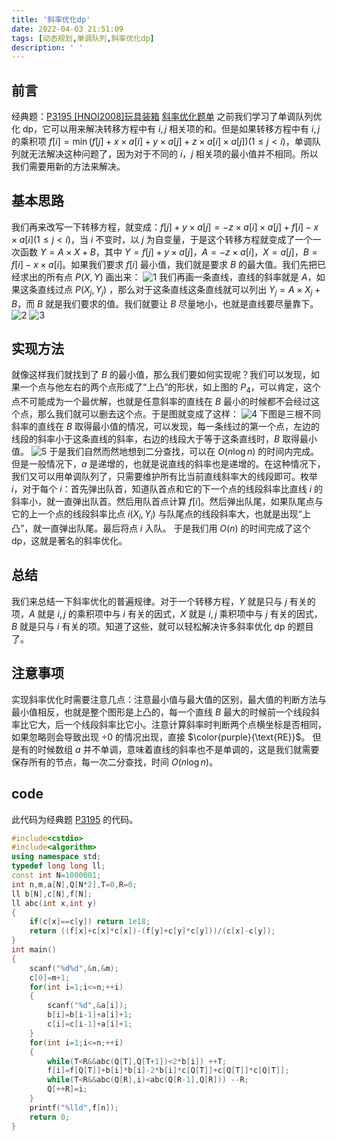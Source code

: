 ```yaml
---
title: '斜率优化dp'
date: 2022-04-03 21:51:09
tags: [动态规划,单调队列,斜率优化dp]
description: ' '
---
```


## 前言
经典题：[P3195 [HNOI2008]玩具装箱](https://www.luogu.com.cn/problem/P3195)
[斜率优化题单](/post/Slope-optimization-DP-problemlist/)
之前我们学习了单调队列优化 dp，它可以用来解决转移方程中有 $i,j$ 相关项的和。但是如果转移方程中有 $i,j$ 的乘积项 $f[i]=\min(f[j]+x \times a[i]+y \times a[j]+z \times a[i] \times a[j])(1\leqslant j < i)$，单调队列就无法解决这种问题了，因为对于不同的 $i$，$j$ 相关项的最小值并不相同。所以我们需要用新的方法来解决。
## 基本思路
我们再来改写一下转移方程，就变成：$f[j]+y \times a[j]=-z \times a[i] \times a[j]+f[i]-x \times a[i](1\leqslant j < i)$，当 $i$ 不变时，以 $j$ 为自变量，于是这个转移方程就变成了一个一次函数 $Y=A \times X+B$，其中 $Y=f[j]+y \times a[j]$，$A=-z \times a[i]$，$X=a[j]$，$B=f[i]-x \times a[i]$。如果我们要求 $f[i]$ 最小值，我们就是要求 $B$ 的最大值。我们先把已经求出的所有点 $P(X,Y)$ 画出来：
![1](/post-images/Slope-optimization-DP-1.png)
我们再画一条直线，直线的斜率就是 $A$，如果这条直线过点 $P(X_j,Y_j)$ ，那么对于这条直线这条直线就可以列出 $Y_j=A \times X_j+B$，而 $B$ 就是我们要求的值。我们就要让 $B$ 尽量地小，也就是直线要尽量靠下。
![2](/post-images/Slope-optimization-DP-2.png)
![3](/post-images/Slope-optimization-DP-3.png)
## 实现方法
就像这样我们就找到了 $B$ 的最小值，那么我们要如何实现呢？我们可以发现，如果一个点与他左右的两个点形成了“上凸”的形状，如上图的 $P_4$，可以肯定，这个点不可能成为一个最优解，也就是任意斜率的直线在 $B$ 最小的时候都不会经过这个点，那么我们就可以删去这个点。于是图就变成了这样：
![4](/post-images/Slope-optimization-DP-4.png)
下图是三根不同斜率的直线在 $B$ 取得最小值的情况，可以发现，每一条线过的第一个点，左边的线段的斜率小于这条直线的斜率，右边的线段大于等于这条直线时，$B$ 取得最小值。
![5](/post-images/Slope-optimization-DP-5.png)
于是我们自然而然地想到二分查找，可以在 $O(n\log n)$ 的时间内完成。但是一般情况下，$a$ 是递增的，也就是说直线的斜率也是递增的。在这种情况下，我们又可以用单调队列了，只需要维护所有比当前直线斜率大的线段即可。枚举 $i$，对于每个 $i$：首先弹出队首，知道队首点和它的下一个点的线段斜率比直线 $i$ 的斜率小，就一直弹出队首。然后用队首点计算 $f[i]$。然后弹出队尾，如果队尾点与它的上一个点的线段斜率比点 $i(X_i,Y_i)$ 与队尾点的线段斜率大，也就是出现“上凸”，就一直弹出队尾。最后将点 $i$ 入队。
于是我们用 $O(n)$ 的时间完成了这个 dp，这就是著名的斜率优化。
## 总结
我们来总结一下斜率优化的普遍规律。对于一个转移方程，$Y$ 就是只与 $j$ 有关的项，$A$ 就是 $i,j$ 的乘积项中与 $i$ 有关的因式，$X$ 就是 $i,j$ 乘积项中与 $j$ 有关的因式，$B$ 就是只与 $i$ 有关的项。知道了这些，就可以轻松解决许多斜率优化 dp 的题目了。
## 注意事项
实现斜率优化时需要注意几点：注意最小值与最大值的区别，最大值的判断方法与最小值相反，也就是整个图形是上凸的，每一个直线 $B$ 最大的时候前一个线段斜率比它大，后一个线段斜率比它小。注意计算斜率时判断两个点横坐标是否相同，如果忽略则会导致出现 $\div 0$ 的情况出现，直接 $\color{purple}{\text{RE}}$。
但是有的时候数组 $a$ 并不单调，意味着直线的斜率也不是单调的，这是我们就需要保存所有的节点，每一次二分查找，时间 $O(n\log n)$。
## code
此代码为经典题 [P3195](https://www.luogu.com.cn/problem/P3195) 的代码。
```cpp
#include<cstdio>
#include<algorithm>
using namespace std;
typedef long long ll;
const int N=1000001;
int n,m,a[N],Q[N*2],T=0,R=0;
ll b[N],c[N],f[N];
ll abc(int x,int y)
{
    if(c[x]==c[y]) return 1e18;
    return ((f[x]+c[x]*c[x])-(f[y]+c[y]*c[y]))/(c[x]-c[y]);
}
int main()
{
    scanf("%d%d",&n,&m);
    c[0]=m+1;
    for(int i=1;i<=n;++i)
    {
        scanf("%d",&a[i]);
        b[i]=b[i-1]+a[i]+1;
        c[i]=c[i-1]+a[i]+1;
    }
    for(int i=1;i<=n;++i)
    {
        while(T<R&&abc(Q[T],Q[T+1])<2*b[i]) ++T;
        f[i]=f[Q[T]]+b[i]*b[i]-2*b[i]*c[Q[T]]+c[Q[T]]*c[Q[T]];
        while(T<R&&abc(Q[R],i)<abc(Q[R-1],Q[R])) --R;
        Q[++R]=i;
    }
    printf("%lld",f[n]);
    return 0;
}
```